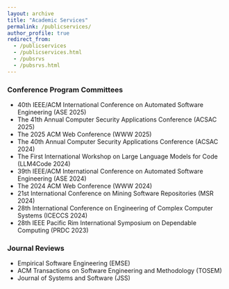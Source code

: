 ```yaml
---
layout: archive
title: "Academic Services"
permalink: /publicservices/
author_profile: true
redirect_from: 
  - /publicservices
  - /publicservices.html
  - /pubsrvs
  - /pubsrvs.html
---
```


### Conference Program Committees
+ 40th IEEE/ACM International Conference on Automated Software Engineering (ASE 2025)
+ The 41th Annual Computer Security Applications Conference (ACSAC 2025)
+ The 2025 ACM Web Conference (WWW 2025)
+ The 40th Annual Computer Security Applications Conference (ACSAC 2024)
+ The First International Workshop on Large Language Models for Code (LLM4Code 2024)
+ 39th IEEE/ACM International Conference on Automated Software Engineering (ASE 2024)
+ The 2024 ACM Web Conference (WWW 2024)
+ 21st International Conference on Mining Software Repositories (MSR 2024)
+ 28th International Conference on Engineering of Complex Computer Systems (ICECCS 2024)
+ 28th IEEE Pacific Rim International Symposium on Dependable Computing (PRDC 2023)
### Journal Reviews
+ Empirical Software Engineering (EMSE) 
+ ACM Transactions on Software Engineering and Methodology (TOSEM) 
+ Journal of Systems and Software (JSS) 

